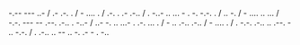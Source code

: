 -.-- --- ..- / .- .-. . / - .... . / .-. . .- .-.. / . -..- .. ... - . -. -.-. . / .. -. / - .... .. ... / -.-. --- -- .--. .-.. . -..- / ..- -. .. ...- . .-. ... . / - .. .-.. .-.. / - .... . / . -.-. .-.. .. .--. - .. -.-. / . .-.. .. -- .. -. .- - . -..
